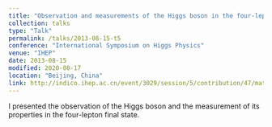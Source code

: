 ```yaml
---
title: "Observation and measurements of the Higgs boson in the four-lepton decay mode"
collection: talks
type: "Talk"
permalink: /talks/2013-08-15-t5
conference: "International Symposium on Higgs Physics"
venue: "IHEP"
date: 2013-08-15
modified: 2020-08-17
location: "Beijing, China"
link: http://indico.ihep.ac.cn/event/3029/session/5/contribution/47/material/slides/0.pdf
---
```


<!-- [Link to the talk](http://indico.ihep.ac.cn/event/3029/session/5/contribution/47/material/slides/0.pdf) -->

I presented the observation of the Higgs boson and the measurement of its properties in the four-lepton final state.
